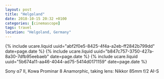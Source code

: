 ```yaml
---
layout: post
title: "Helgoland"
date: 2018-10-15 20:32 +0100
categories: [cinemascope]
tags: travel
location: "Helgoland, Germany"
---
```


{% include ucare.liquid uuid="abf2f0e5-8425-4f4a-a2eb-ff2842b799dd" date=page.date %}
{% include ucare.liquid uuid="b847c757-3750-427a-8a30-7dfb95eebaeb" date=page.date %}
{% include ucare.liquid uuid="5b674a11-aa46-4044-ad75-5414d0171159" date=page.date %}

Sony α7 II, Kowa Prominar 8 Anamorphic, taking lens: Nikkor 85mm f/2 AI-S
